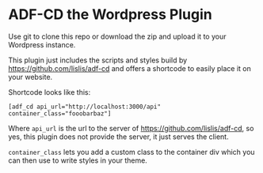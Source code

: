 # ADF-CD the Wordpress Plugin

Use git to clone this repo or download the zip and upload it to your Wordpress instance.

This plugin just includes the scripts and styles build by https://github.com/lislis/adf-cd and offers a shortcode to easily place it on your website.

Shortcode looks like this:

```
[adf_cd api_url="http://localhost:3000/api" container_class="fooobarbaz"]

```

Where `api_url` is the url to the server of https://github.com/lislis/adf-cd, so yes, this plugin does not provide the server, it just serves the client.

`container_class` lets you add a custom class to the container div which you can then use to write styles in your theme.
